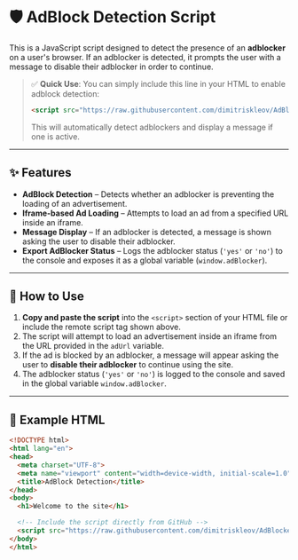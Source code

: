 # 🛡️ AdBlock Detection Script

This is a JavaScript script designed to detect the presence of an **adblocker** on a user's browser. If an adblocker is detected, it prompts the user with a message to disable their adblocker in order to continue.

> ✅ **Quick Use**: You can simply include this line in your HTML to enable adblock detection:
>
> ```html
> <script src="https://raw.githubusercontent.com/dimitriskleov/AdBlocker-Detector/refs/heads/main/assets/v2.js"></script>
> ```
>
> This will automatically detect adblockers and display a message if one is active.

---

## ✨ Features

- **AdBlock Detection** – Detects whether an adblocker is preventing the loading of an advertisement.
- **Iframe-based Ad Loading** – Attempts to load an ad from a specified URL inside an iframe.
- **Message Display** – If an adblocker is detected, a message is shown asking the user to disable their adblocker.
- **Export AdBlocker Status** – Logs the adblocker status (`'yes'` or `'no'`) to the console and exposes it as a global variable (`window.adBlocker`).

---

## 🚀 How to Use

1. **Copy and paste the script** into the `<script>` section of your HTML file or include the remote script tag shown above.
2. The script will attempt to load an advertisement inside an iframe from the URL provided in the `adUrl` variable.
3. If the ad is blocked by an adblocker, a message will appear asking the user to **disable their adblocker** to continue using the site.
4. The adblocker status (`'yes'` or `'no'`) is logged to the console and saved in the global variable `window.adBlocker`.

---

## 🧪 Example HTML

```html
<!DOCTYPE html>
<html lang="en">
<head>
  <meta charset="UTF-8">
  <meta name="viewport" content="width=device-width, initial-scale=1.0">
  <title>AdBlock Detection</title>
</head>
<body>
  <h1>Welcome to the site</h1>

  <!-- Include the script directly from GitHub -->
  <script src="https://raw.githubusercontent.com/dimitriskleov/AdBlocker-Detector/refs/heads/main/assets/v2.js"></script>
</body>
</html>
